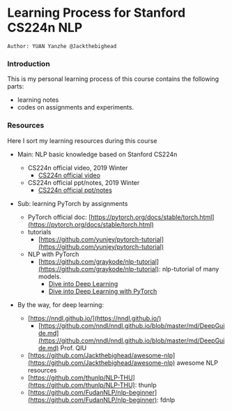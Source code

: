 # Learning Process for Stanford CS224n NLP
`Author: YUAN Yanzhe @Jackthebighead`

### Introduction
This is my personal learning process of this course contains the following parts:
- learning notes
- codes on assignments and experiments.

### Resources 
Here I sort my learning resources during this course
- Main: NLP basic knowledge based on Stanford CS224n
    - CS224n official video, 2019 Winter
        - [CS224n official video](https://online.stanford.edu/artificial-intelligence/free-content?category=All&course=6097&page=0)
    - CS224n official ppt/notes, 2019 Winter
        - [CS224n official ppt/notes](https://web.stanford.edu/class/archive/cs/cs224n/cs224n.1194/)
    
- Sub: learning PyTorch by assignments
    - PyTorch official doc: [https://pytorch.org/docs/stable/torch.html](https://pytorch.org/docs/stable/torch.html)
    - tutorials
        - [https://github.com/yunjey/pytorch-tutorial](https://github.com/yunjey/pytorch-tutorial)
    - NLP with PyTorch
        - [https://github.com/graykode/nlp-tutorial](https://github.com/graykode/nlp-tutorial): nlp-tutorial of many models.
          - [Dive into Deep Learning](https://zh.d2l.ai/)
          - [Dive into Deep Learning with PyTorch](https://github.com/ShusenTang/Dive-into-DL-PyTorch)
- By the way, for deep learning:
    - [https://nndl.github.io/](https://nndl.github.io/)
        - [https://github.com/nndl/nndl.github.io/blob/master/md/DeepGuide.md](https://github.com/nndl/nndl.github.io/blob/master/md/DeepGuide.md) Prof. QIU
    - [https://github.com/Jackthebighead/awesome-nlp](https://github.com/Jackthebighead/awesome-nlp) awesome NLP resources
    - [https://github.com/thunlp/NLP-THU](https://github.com/thunlp/NLP-THU): thunlp
    - [https://github.com/FudanNLP/nlp-beginner](https://github.com/FudanNLP/nlp-beginner): fdnlp
